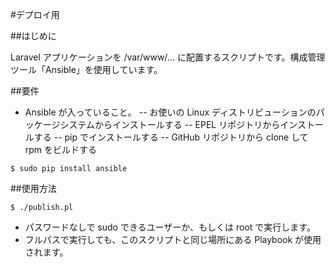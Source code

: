 #デプロイ用

##はじめに

Laravel アプリケーションを /var/www/... に配置するスクリプトです。構成管理ツール「Ansible」を使用しています。

##要件

- Ansible が入っていること。
-- お使いの Linux ディストリビューションのパッケージシステムからインストールする
-- EPEL リポジトリからインストールする
-- pip でインストールする
-- GitHub リポジトリから clone して rpm をビルドする

```
$ sudo pip install ansible
```

##使用方法

```
$ ./publish.pl
```

- パスワードなしで sudo できるユーザーか、もしくは root で実行します。
- フルパスで実行しても、このスクリプトと同じ場所にある Playbook が使用されます。

